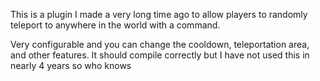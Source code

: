 This is a plugin I made a very long time ago to allow players to randomly teleport to anywhere in the world with a command. 

Very configurable and you can change the cooldown, teleportation area, and other features. It should compile correctly but I have not used this in nearly 4 years so who knows 
